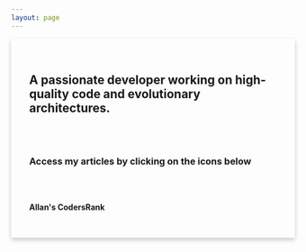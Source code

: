 ```yaml
---
layout: page
---
```


<style>
    .card {
        box-shadow: 0 4px 8px 0 rgba(0,0,0,0.2);
        transition: 0.3s;
        padding: 2rem;
    }
    .card:hover {
        box-shadow: 0 8px 16px 0 rgba(0,0,0,0.2);
    }
    .card-content, .card-footer {
        padding-top: 2rem;
    }
    .fa-medium, .fa-dev {
        color: #000;
        font-size: 6rem;
    }
</style>
<div class="card">
    <div class="card-header">
        <h2>A passionate developer working on high-quality code and evolutionary architectures.</h2>
    </div>
    <div class="card-content">
        <h3>Access my articles by clicking on the icons below</h3>
        <a href="https://medium.com/@allansduarte">
            <i class="fab fa-medium" title="allansduarte's Medium Profile"></i>
        </a>
        <a href="https://dev.to/allansduarte">
            <i class="fab fa-dev" title="allansduarte's DEV Profile"></i>
        </a>
    </div>
    <div class="card-footer">
        <p><strong>Allan's CodersRank</strong></p>
        <codersrank-widget username="allansduarte"></codersrank-widget>
    </div>
</div>
